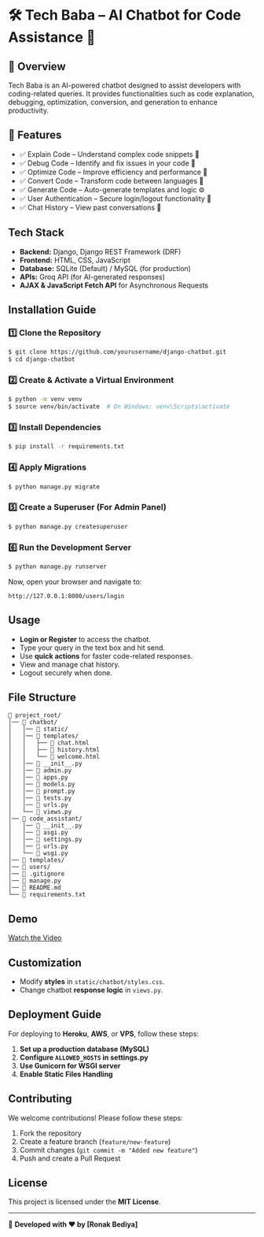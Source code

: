 # 🛠️ Tech Baba – AI Chatbot for Code Assistance 🚀

## 📌 Overview

Tech Baba is an AI-powered chatbot designed to assist developers with coding-related queries. It provides functionalities such as code explanation, debugging, optimization, conversion, and generation to enhance productivity.

## 🎯 Features

- ✅ Explain Code – Understand complex code snippets 📖
- ✅ Debug Code – Identify and fix issues in your code 🐞
- ✅ Optimize Code – Improve efficiency and performance 🚀
- ✅ Convert Code – Transform code between languages 🔄
- ✅ Generate Code – Auto-generate templates and logic ⚙️
- ✅ User Authentication – Secure login/logout functionality 🔐
- ✅ Chat History – View past conversations 📜

## Tech Stack

- **Backend:** Django, Django REST Framework (DRF)
- **Frontend:** HTML, CSS, JavaScript
- **Database:** SQLite (Default) / MySQL (for production)
- **APIs:** Groq API (for AI-generated responses)
- **AJAX & JavaScript Fetch API** for Asynchronous Requests

## Installation Guide

### 1️⃣ Clone the Repository

```bash
$ git clone https://github.com/yourusername/django-chatbot.git
$ cd django-chatbot
```

### 2️⃣ Create & Activate a Virtual Environment

```bash
$ python -m venv venv
$ source venv/bin/activate  # On Windows: venv\Scripts\activate
```

### 3️⃣ Install Dependencies

```bash
$ pip install -r requirements.txt
```

### 4️⃣ Apply Migrations

```bash
$ python manage.py migrate
```

### 5️⃣ Create a Superuser (For Admin Panel)

```bash
$ python manage.py createsuperuser
```

### 6️⃣ Run the Development Server

```bash
$ python manage.py runserver
```

Now, open your browser and navigate to:

```
http://127.0.0.1:8000/users/login
```

## Usage

- **Login or Register** to access the chatbot.
- Type your query in the text box and hit send.
- Use **quick actions** for faster code-related responses.
- View and manage chat history.
- Logout securely when done.

## File Structure

```
📂 project_root/
│── 📂 chatbot/
│   │── 📂 static/
│   │── 📂 templates/
│   │   ├── 📄 chat.html
│   │   ├── 📄 history.html
│   │   └── 📄 welcome.html
│   │── 📄 __init__.py
│   │── 📄 admin.py
│   │── 📄 apps.py
│   │── 📄 models.py
│   │── 📄 prompt.py
│   │── 📄 tests.py
│   │── 📄 urls.py
│   └── 📄 views.py
│── 📂 code_assistant/
│   │── 📄 __init__.py
│   │── 📄 asgi.py
│   │── 📄 settings.py
│   │── 📄 urls.py
│   └── 📄 wsgi.py
│── 📂 templates/
│── 📂 users/
│── 📄 .gitignore
│── 📄 manage.py
│── 📄 README.md
└── 📄 requirements.txt
```

## Demo

[Watch the Video](https://drive.google.com/file/d/1tKS-5lBZOFxJBi2mBhyZeZuVcWo8Seot/view?usp=sharing)

## Customization

- Modify **styles** in `static/chatbot/styles.css`.
- Change chatbot **response logic** in `views.py`.

## Deployment Guide

For deploying to **Heroku**, **AWS**, or **VPS**, follow these steps:

1. **Set up a production database (MySQL)**
2. **Configure `ALLOWED_HOSTS` in settings.py**
3. **Use Gunicorn for WSGI server**
4. **Enable Static Files Handling**

## Contributing

We welcome contributions! Please follow these steps:

1. Fork the repository
2. Create a feature branch (`feature/new-feature`)
3. Commit changes (`git commit -m "Added new feature"`)
4. Push and create a Pull Request

## License

This project is licensed under the **MIT License**.

---

🚀 **Developed with ❤️ by [Ronak Bediya]**
